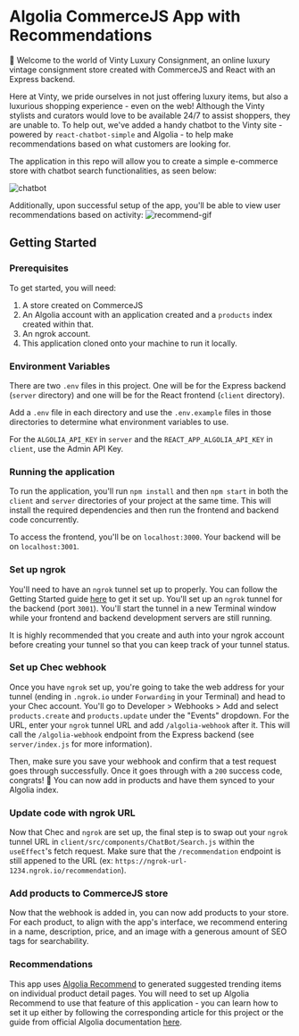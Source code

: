 # Algolia CommerceJS App with Recommendations

👋 Welcome to the world of Vinty Luxury Consignment, an online luxury vintage consignment store created with CommerceJS and React with an Express backend.

Here at Vinty, we pride ourselves in not just offering luxury items, but also a luxurious shopping experience - even on the web! Although the Vinty stylists and curators would love to be available 24/7 to assist shoppers, they are unable to. To help out, we've added a handy chatbot to the Vinty site - powered by `react-chatbot-simple` and Algolia - to help make recommendations based on what customers are looking for.

The application in this repo will allow you to create a simple e-commerce store with chatbot search functionalities, as seen below:

![chatbot](https://user-images.githubusercontent.com/12901850/186823255-01cb05fb-bfc3-462c-a76c-3b0bfa269f52.gif)

Additionally, upon successful setup of the app, you'll be able to view user recommendations based on activity:
![recommend-gif](https://user-images.githubusercontent.com/12901850/212393120-7a7316e4-fd82-49e6-bd7e-54b93e799a89.gif)

## Getting Started

### Prerequisites

To get started, you will need:

1. A store created on CommerceJS
2. An Algolia account with an application created and a `products` index created within that.
3. An ngrok account.
4. This application cloned onto your machine to run it locally.

### Environment Variables

There are two `.env` files in this project. One will be for the Express backend (`server` directory) and one will be for the React frontend (`client` directory).

Add a `.env` file in each directory and use the `.env.example` files in those directories to determine what environment variables to use.

For the `ALGOLIA_API_KEY` in `server` and the `REACT_APP_ALGOLIA_API_KEY` in `client`, use the Admin API Key.

### Running the application

To run the application, you'll run `npm install` and then `npm start` in both the `client` and `server` directories of your project at the same time. This will install the required dependencies and then run the frontend and backend code concurrently.

To access the frontend, you'll be on `localhost:3000`. Your backend will be on `localhost:3001`.

### Set up ngrok

You'll need to have an `ngrok` tunnel set up to properly. You can follow the Getting Started guide [here](https://ngrok.com/docs/getting-started) to get it set up. You'll set up an `ngrok` tunnel for the backend (port `3001`). You'll start the tunnel in a new Terminal window while your frontend and backend development servers are still running.

It is highly recommended that you create and auth into your ngrok account before creating your tunnel so that you can keep track of your tunnel status.

### Set up Chec webhook

Once you have `ngrok` set up, you're going to take the web address for your tunnel (ending in `.ngrok.io` under `Forwarding` in your Terminal) and head to your Chec account. You'll go to Developer > Webhooks > Add and select `products.create` and `products.update` under the "Events" dropdown. For the URL, enter your `ngrok` tunnel URL and add `/algolia-webhook` after it. This will call the `/algolia-webhook` endpoint from the Express backend (see `server/index.js` for more information).

Then, make sure you save your webhook and confirm that a test request goes through successfully. Once it goes through with a `200` success code, congrats! 🎉 You can now add in products and have them synced to your Algolia index.

### Update code with ngrok URL

Now that Chec and `ngrok` are set up, the final step is to swap out your `ngrok` tunnel URL in `client/src/components/ChatBot/Search.js` within the `useEffect`'s fetch request. Make sure that the `/recommendation` endpoint is still appened to the URL (ex: `https://ngrok-url-1234.ngrok.io/recommendation`).

### Add products to CommerceJS store

Now that the webhook is added in, you can now add products to your store. For each product, to align with the app's interface, we recommend entering in a name, description, price, and an image with a generous amount of SEO tags for searchability.

### Recommendations

This app uses [Algolia Recommend](https://www.algolia.com/doc/guides/algolia-recommend/overview/) to generated suggested trending items on individual product detail pages. You will need to set up Algolia Recommend to use that feature of this application - you can learn how to set it up either by following the corresponding article for this project or the guide from official Algolia documentation [here](https://www.algolia.com/doc/guides/algolia-recommend/how-to/set-up/).
